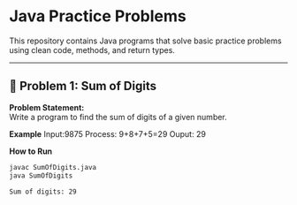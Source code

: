 # Java Practice Problems

This repository contains Java programs that solve basic practice problems using clean code, methods, and return types.  

---

## 📌 Problem 1: Sum of Digits
**Problem Statement:**  
Write a program to find the sum of digits of a given number.

**Example**
Input:9875 Process: 9+8+7+5=29 Ouput: 29


**How to Run**
```bash
javac SumOfDigits.java
java SumOfDigits

Sum of digits: 29